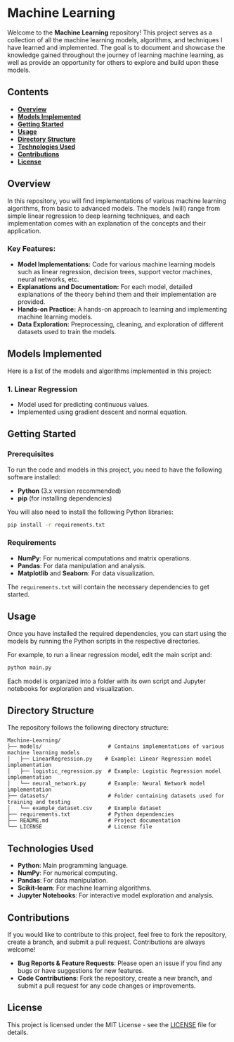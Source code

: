 # Machine Learning

Welcome to the **Machine Learning** repository! This project serves as a collection of all the machine learning models, algorithms, and techniques I have learned and implemented. The goal is to document and showcase the knowledge gained throughout the journey of learning machine learning, as well as provide an opportunity for others to explore and build upon these models.

## Contents

- **[Overview](#overview)**
- **[Models Implemented](#models-implemented)**
- **[Getting Started](#getting-started)**
- **[Usage](#usage)**
- **[Directory Structure](#directory-structure)**
- **[Technologies Used](#technologies-used)**
- **[Contributions](#contributions)**
- **[License](#license)**

## Overview

In this repository, you will find implementations of various machine learning algorithms, from basic to advanced models. The models (will) range from simple linear regression to deep learning techniques, and each implementation comes with an explanation of the concepts and their application.

### Key Features:
- **Model Implementations:** Code for various machine learning models such as linear regression, decision trees, support vector machines, neural networks, etc.
- **Explanations and Documentation:** For each model, detailed explanations of the theory behind them and their implementation are provided.
- **Hands-on Practice:** A hands-on approach to learning and implementing machine learning models.
- **Data Exploration:** Preprocessing, cleaning, and exploration of different datasets used to train the models.

## Models Implemented

Here is a list of the models and algorithms implemented in this project:

### 1. **Linear Regression**
   - Model used for predicting continuous values.
   - Implemented using gradient descent and normal equation.

## Getting Started

### Prerequisites

To run the code and models in this project, you need to have the following software installed:

- **Python** (3.x version recommended)
- **pip** (for installing dependencies)

You will also need to install the following Python libraries:

```bash
pip install -r requirements.txt
```

### Requirements

- **NumPy**: For numerical computations and matrix operations.
- **Pandas**: For data manipulation and analysis.
- **Matplotlib** and **Seaborn**: For data visualization.

The `requirements.txt` will contain the necessary dependencies to get started.

## Usage

Once you have installed the required dependencies, you can start using the models by running the Python scripts in the respective directories.

For example, to run a linear regression model, edit the main script and:

```bash
python main.py
```

Each model is organized into a folder with its own script and Jupyter notebooks for exploration and visualization.

## Directory Structure

The repository follows the following directory structure:

```plaintext
Machine-Learning/
├── models/                     # Contains implementations of various machine learning models
│   ├── LinearRegression.py    # Example: Linear Regression model implementation
│   ├── logistic_regression.py  # Example: Logistic Regression model implementation
│   └── neural_network.py       # Example: Neural Network model implementation
├── datasets/                   # Folder containing datasets used for training and testing
│   └── example_dataset.csv     # Example dataset
├── requirements.txt            # Python dependencies
├── README.md                   # Project documentation
└── LICENSE                     # License file
```

## Technologies Used

- **Python**: Main programming language.
- **NumPy**: For numerical computing.
- **Pandas**: For data manipulation.
- **Scikit-learn**: For machine learning algorithms.
- **Jupyter Notebooks**: For interactive model exploration and analysis.

## Contributions

If you would like to contribute to this project, feel free to fork the repository, create a branch, and submit a pull request. Contributions are always welcome!

- **Bug Reports & Feature Requests**: Please open an issue if you find any bugs or have suggestions for new features.
- **Code Contributions**: Fork the repository, create a new branch, and submit a pull request for any code changes or improvements.

## License

This project is licensed under the MIT License - see the [LICENSE](LICENSE) file for details.
